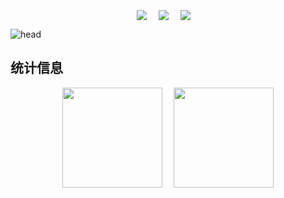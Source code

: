 
<!--
**liudh56/liudh56** is a ✨ _special_ ✨ repository because its `README.md` (this file) appears on your GitHub profile.

Here are some ideas to get you started:

- 🔭 I’m currently working on ...
- 🌱 I’m currently learning ...
- 👯 I’m looking to collaborate on ...
- 🤔 I’m looking for help with ...
- 💬 Ask me about ...
- 📫 How to reach me: ...
- 😄 Pronouns: ...
- ⚡ Fun fact: ...
-->
<div style="display: flex; align-items: center; justify-content: center; margin: 10px" align="center">
  <img align=center src="https://img.shields.io/github/stars/liudh56?style=flat&logoColor=%231677ff&labelColor=rgb(89, 89, 89)&color=rgb(3, 126, 187)" style="margin: 0 5px" />&emsp;
  <a href="https://liudh56.github.io" target="_blank"><img align=center src="https://img.shields.io/badge/Blog-博客-%230099d0?style=flat"/></a>&emsp;
  <img align=center src="https://img.shields.io/github/followers/liudh56?style=flat&logoColor=%231677ff&labelColor=rgb(89, 89, 89)&color=rgb(3, 126, 187)" style="margin: 0 5px" />&emsp;
</div>

![head](https://fastly.jsdelivr.net/gh/liudh56/img_readme@main/img/1714534873583Github1080p.gif)

## 统计信息
<div align="center">
  <img  height="160px" align="center" src="https://github-readme-stats.vercel.app/api?username=liudh56&locale=en&line_height=33&show_icons=true&hide=prs,issues&theme=dracula&rank_icon=github"/>&emsp; 
  <img  height="160px" align="center" src="https://github-readme-stats.vercel.app/api/top-langs/?username=liudh56&locale=en&line_height=33&theme=dracula&langs_count=10&layout=compact"/>
</div>
